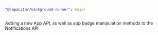 ```yaml
---
"@capacitor/background-runner": major
---
```


Adding a new App API, as well as app badge manipulation methods to the Notifications API
